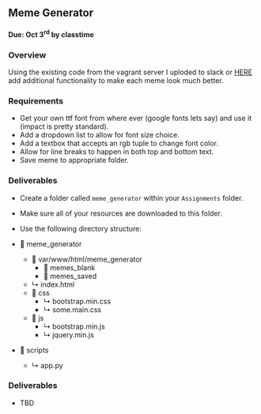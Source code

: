
## Meme Generator

#### Due: Oct 3<sup>rd</sup> by classtime

### Overview

Using the existing code from the vagrant server I uploded to slack or [HERE](https://github.com/rugbyprof/4443-Internet-Programming/blob/master/Assignments/05-Meme_Generator/meme_generator.zip) add additional functionality to make each meme look much better.

### Requirements

- Get your own ttf font from where ever (google fonts lets say) and use it (impact is pretty standard).
- Add a dropdown list to allow for font size choice.
- Add a textbox that accepts an rgb tuple to change font color.
- Allow for line breaks to happen in both top and bottom text. 
- Save meme to appropriate folder.

### Deliverables

- Create a folder called `meme_generator` within your `Assignments` folder.
- Make sure all of your resources are downloaded to this folder.
- Use the following directory structure:


- &#128193; meme_generator
    - &#128193; var/www/html/meme_generator
        - &#128193; memes_blank
        - &#128193; memes_saved
    - &#x21b3; index.html
    - &#128193; css
        - &#x21b3; bootstrap.min.css
        - &#x21b3; some.main.css
    - &#128193; js
        - &#x21b3; bootstrap.min.js
        - &#x21b3; jquery.min.js
- &#128193; scripts
    - &#x21b3; app.py


### Deliverables

- TBD
